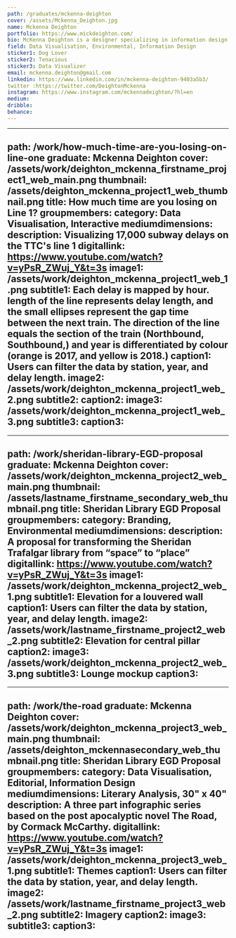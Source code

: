```yaml
---
path: /graduates/mckenna-deighton
cover: /assets/Mckenna_Deighton.jpg
name: Mckenna Deighton
portfolio: https://www.mickdeighton.com/
bio: McKenna Deighton is a designer specializing in information design and data visualization, and is passionate about using data to inform compelling visual narratives. As both a creative and logician, McKenna’s work is situated at the intersection of design, computer science, and storytelling, and she believes in taking a methodical, research-based approach to solving design problems and identifying opportunities for innovation, and she has recently begun working as a Data Visualization Designer at the Toronto Star.
field: Data Visualisation, Environmental, Information Design
sticker1: Dog Lover
sticker2: Tenacious
sticker3: Data Visualizer
email: mckenna.deighton@gmail.com
linkedin: https://www.linkedin.com/in/mckenna-deighton-9403a5b3/
twitter :https://twitter.com/DeightonMckenna
instagram: https://www.instagram.com/mckennadeighton/?hl=en
medium:
dribble:
behance:
---
```


---
path: /work/how-much-time-are-you-losing-on-line-one
graduate: Mckenna Deighton
cover: /assets/work/deighton_mckenna_firstname_project1_web_main.png
thumbnail: /assets/deighton_mckenna_project1_web_thumbnail.png
title: How much time are you losing on Line 1?
groupmembers:
category: Data Visualisation, Interactive
mediumdimensions:
description: Visualizing 17,000 subway delays on the TTC's line 1
digitallink: https://www.youtube.com/watch?v=yPsR_ZWuj_Y&t=3s
image1: /assets/work/deighton_mckenna_project1_web_1.png
subtitle1: Each delay is mapped by hour. length of the line represents delay length, and the small ellipses represent the gap time between the next train. The direction of the line equals the section of the train (Northbound, Southbound,) and year is differentiated by colour (orange is 2017, and yellow is 2018.)
caption1: Users can filter the data by station, year, and delay length.
image2: /assets/work/deighton_mckenna_project1_web_2.png
subtitle2:
caption2:
image3: /assets/work/deighton_mckenna_project1_web_3.png
subtitle3:
caption3:
---

---
path: /work/sheridan-library-EGD-proposal
graduate: Mckenna Deighton
cover: /assets/work/deighton_mckenna_project2_web_main.png
thumbnail: /assets/lastname_firstname_secondary_web_thumbnail.png
title: Sheridan Library EGD Proposal
groupmembers:
category: Branding, Environmental
mediumdimensions:
description: A proposal for transforming the Sheridan Trafalgar library from “space” to “place”
digitallink: https://www.youtube.com/watch?v=yPsR_ZWuj_Y&t=3s
image1: /assets/work/deighton_mckenna_project2_web_1.png
subtitle1: Elevation for a louvered wall
caption1: Users can filter the data by station, year, and delay length.
image2: /assets/work/lastname_firstname_project2_web_2.png
subtitle2: Elevation for central pillar
caption2:
image3: /assets/work/deighton_mckenna_project2_web_3.png
subtitle3: Lounge mockup
caption3:
---

---
path: /work/the-road
graduate: Mckenna Deighton
cover: /assets/work/deighton_mckenna_project3_web_main.png
thumbnail: /assets/deighton_mckennasecondary_web_thumbnail.png
title: Sheridan Library EGD Proposal
groupmembers:
category: Data Visualisation, Editorial, Information Design
mediumdimensions: Literary Analysis, 30" x 40"
description: A three part infographic series based on the post apocalyptic novel The Road,  by Cormack McCarthy.
digitallink: https://www.youtube.com/watch?v=yPsR_ZWuj_Y&t=3s
image1: /assets/work/deighton_mckenna_project3_web_1.png
subtitle1: Themes
caption1: Users can filter the data by station, year, and delay length.
image2: /assets/work/lastname_firstname_project3_web_2.png
subtitle2: Imagery
caption2:
image3:
subtitle3: 
caption3:
---
